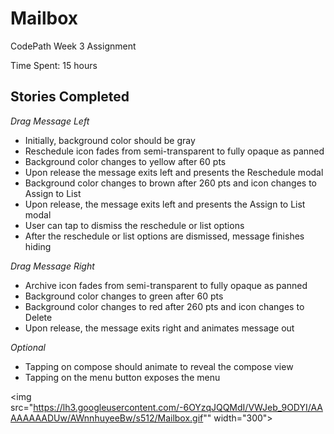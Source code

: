 # Mailbox
CodePath Week 3 Assignment

Time Spent: 15 hours

## Stories Completed

*Drag Message Left*
* Initially, background color should be gray
* Reschedule icon fades from semi-transparent to fully opaque as panned
* Background color changes to yellow after 60 pts
* Upon release the message exits left and presents the Reschedule modal
* Background color changes to brown after 260 pts and icon changes to Assign to List
* Upon release, the message exits left and presents the Assign to List modal
* User can tap to dismiss the reschedule or list options
* After the reschedule or list options are dismissed, message finishes hiding

*Drag Message Right*
* Archive icon fades from semi-transparent to fully opaque as panned
* Background color changes to green after 60 pts
* Background color changes to red after 260 pts and icon changes to Delete
* Upon release, the message exits right and animates message out

*Optional*
* Tapping on compose should animate to reveal the compose view
* Tapping on the menu button exposes the menu



<img src="https://lh3.googleusercontent.com/-6OYzqJQQMdI/VWJeb_9ODYI/AAAAAAAADUw/AWnnhuyeeBw/s512/Mailbox.gif"" width="300">

